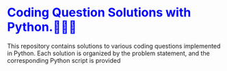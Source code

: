<!DOCTYPE html>
<html lang="en">
<head>
    <meta charset="UTF-8">
    <meta name="viewport" content="width=device-width, initial-scale=1.0">
    <title>Python Coding</title>
</head>
<body>
    <h1 id="heading" style="color:blue">Coding Question Solutions with Python.👨‍💻🐍</h1>
    <p id="paragraph">This repository contains solutions to various coding questions implemented in Python. Each solution is organized by the problem statement, and the corresponding Python script is provided</p>
</body>
</html>
